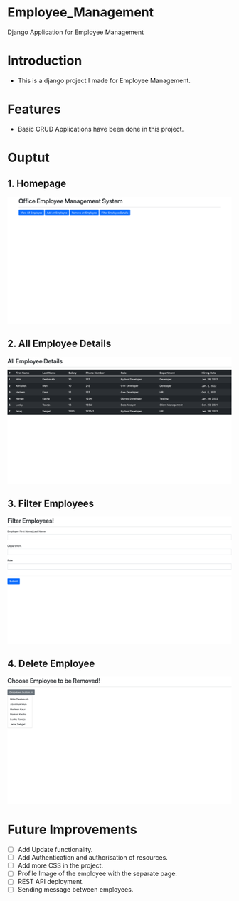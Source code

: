 # Employee_Management
Django Application for Employee Management

# Introduction
* This is a django project I made for Employee Management.

# Features
* Basic CRUD Applications have been done in this project.

# Ouptut

## 1. Homepage
![Homepage](https://github.com/jairajsahgal/Employee_Management/blob/master/Screenshot%202022-01-29%20at%2017-18-45%20Office%20Employee%20Management%20System.png?raw=true)

## 2. All Employee Details
![Read](https://github.com/jairajsahgal/Employee_Management/blob/master/Screenshot%202022-01-29%20at%2017-19-14%20View%20All%20Employees%20Details.png?raw=true)

## 3. Filter Employees
![Filter](https://github.com/jairajsahgal/Employee_Management/blob/master/image.png?raw=true)

## 4. Delete Employee
![Delete](https://github.com/jairajsahgal/Employee_Management/blob/master/Screenshot%202022-01-29%20at%2017-29-03%20Remove%20an%20Employee.png?raw=true)


# Future Improvements
- [ ] Add Update functionality.
- [ ] Add Authentication and authorisation of resources.
- [ ] Add more CSS in the project.
- [ ] Profile Image of the employee with the separate page.
- [ ] REST API deployment.
- [ ] Sending message between employees.
